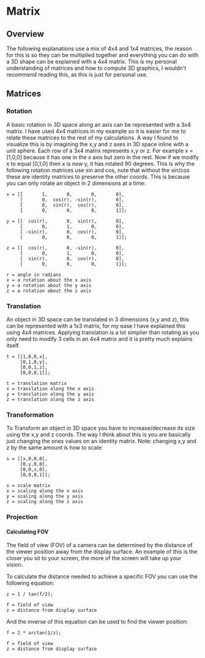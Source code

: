 # Matrix
## Overview
The following explanations use a mix of 4x4 and 1x4 matrices, the reason for this is so they can be multiplied together and everything you can do with a 3D shape can be explained with a 4x4 matrix. This is my personal understanding of matrices and how to compute 3D graphics, I wouldn't recommend reading this, as this is just for personal use.
## Matrices
### Rotation
A basic rotation in 3D space along an axis can be represented with a 3x4 matrix. I have used 4x4 matrices in my example so it is easier for me to relate these matrices to the rest of my calculations. A way I found to visualize this is by imagining the x,y and z axes in 3D space inline with a unit sphere. Each row of a 3x4 matrix represents x,y or z. For example x = [1,0,0] because it has one in the x axis but zero in the rest. Now if we modify x to equal [0,1,0] then x is now y, it has rotated 90 degrees. This is why the following rotation matrices use sin and cos, note that without the sin/cos these are identity matrices to preserve the other coords. This is because you can only rotate an object in 2 dimensions at a time:
```
x = [[       1,       0,       0,       0],
     [       0,  cos(r), -sin(r),       0],
     [       0,  sin(r),  cos(r),       0],
     [       0,       0,       0,       1]];
     
y = [[  cos(r),       0,  sin(r),       0],
     [       0,       1,       0,       0],
     [ -sin(r),       0,  cos(r),       0],
     [       0,       0,       0,       1]];
     
z = [[  cos(r),       0, -sin(r),       0],
     [       0,       1,       0,       0],
     [  sin(r),       0,  cos(r),       0],
     [       0,       0,       0,       1]];

r = angle in radians
x = a rotation about the x axis
y = a rotation about the y axis
z = a rotation about the z axis
```
### Translation
An object in 3D space can be translated in 3 dimensions (x,y and z), this can be represented with a 1x3 matrix, for my ease I have explained this using 4x4 matrices. Applying translation is a lot simplier than rotating as you only need to modify 3 cells in an 4x4 matrix and it is pretty much explains itself.
```
t = [[1,0,0,x],
     [0,1,0,y],
     [0,0,1,z],
     [0,0,0,1]];

t = translation matrix
x = translation along the x axis
y = translation along the y axis
z = translation along the z axis
```
### Transformation
To Transform an object in 3D space you have to increase/decrease its size using the x,y and z coords. The way I think about this is you are basically just changing the ones values on an identity matrix. Note: changing x,y and z by the same amount is how to scale:
```
s = [[x,0,0,0],
     [0,y,0,0],
     [0,0,z,0],
     [0,0,0,1]];

s = scale matrix 
x = scaling along the x axis
y = scaling along the y axis
z = scaling along the z axis
```
### Projection
#### Calculating FOV
The field of view (FOV) of a camera can be determined by the distance of the viewer position away from the display surface. An example of this is the closer you sit to your screen, the more of the screen will take up your vision.

To calculate the distance needed to achieve a specific FOV you can use the following equation:
```
z = 1 / tan(f/2);

f = field of view
z = distance from display surface
```
And the inverse of this equation can be used to find the viewer position:
```
f = 2 * arctan(1/z);

f = field of view
z = distance from display surface
```
